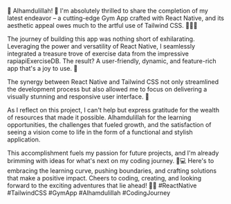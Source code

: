 🎉 Alhamdulillah! 🎉 I'm absolutely thrilled to share the completion of my latest endeavor – a cutting-edge Gym App crafted with React Native, and its aesthetic appeal owes much to the artful use of Tailwind CSS. 🏋️‍♂️✨

The journey of building this app was nothing short of exhilarating. Leveraging the power and versatility of React Native, I seamlessly integrated a treasure trove of exercise data from the impressive rapiapiExerciseDB. The result? A user-friendly, dynamic, and feature-rich app that's a joy to use. 🚀

The synergy between React Native and Tailwind CSS not only streamlined the development process but also allowed me to focus on delivering a visually stunning and responsive user interface. 🌈

As I reflect on this project, I can't help but express gratitude for the wealth of resources that made it possible. Alhamdulillah for the learning opportunities, the challenges that fueled growth, and the satisfaction of seeing a vision come to life in the form of a functional and stylish application.

This accomplishment fuels my passion for future projects, and I'm already brimming with ideas for what's next on my coding journey. 🌟💻 Here's to embracing the learning curve, pushing boundaries, and crafting solutions that make a positive impact. Cheers to coding, creating, and looking forward to the exciting adventures that lie ahead! 🥂🚀 #ReactNative #TailwindCSS #GymApp #Alhamdulillah #CodingJourney
